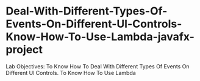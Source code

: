 # Deal-With-Different-Types-Of-Events-On-Different-Ul-Controls-Know-How-To-Use-Lambda-javafx-project
Lab Objectives: To Know How To Deal With Different Types Of Events On Different Ul Controls. To Know How To Use Lambda
